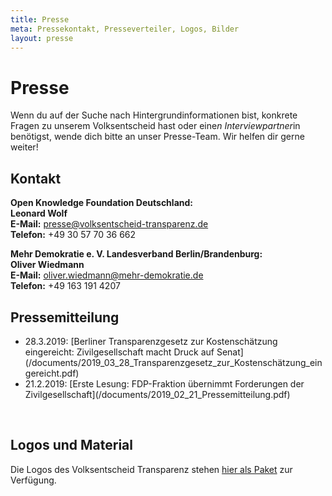 ```yaml
---
title: Presse
meta: Pressekontakt, Presseverteiler, Logos, Bilder
layout: presse
---
```


# Presse

Wenn du auf der Suche nach Hintergrundinformationen bist, konkrete Fragen zu unserem Volksentscheid hast oder eine*n Interviewpartner*in benötigst, wende dich bitte an unser Presse-Team. Wir helfen dir gerne weiter!

## Kontakt

**Open Knowledge Foundation Deutschland:** <br>
**Leonard Wolf**<br>
**E-Mail:** [presse@volksentscheid-transparenz.de](mailto:presse@volksentscheid-transparenz.de?subject=Volksentscheid-Transparenz)<br>
**Telefon:**
+49 30 57 70 36 662

**Mehr Demokratie e. V. Landesverband Berlin/Brandenburg:**<br>
**Oliver Wiedmann**<br>
**E-Mail:** [oliver.wiedmann@mehr-demokratie.de](mailto:oliver.wiedmann@mehr-demokratie.de?subject=Volksentscheid-Transparenz) <br>
**Telefon:**
+49 163 191 4207

## Pressemitteilung
<ul class="presse">
<li> 28.3.2019: [Berliner Transparenzgesetz zur Kostenschätzung eingereicht: Zivilgesellschaft macht Druck auf Senat](/documents/2019_03_28_Transparenzgesetz_zur_Kostenschätzung_eingereicht.pdf)</li>
<li>21.2.2019: [Erste Lesung: FDP-Fraktion übernimmt Forderungen der Zivilgesellschaft](/documents/2019_02_21_Pressemitteilung.pdf)</li>
</ul>
<br>

## Logos und Material

Die Logos des Volksentscheid Transparenz stehen [hier als Paket](/files/documents/Logo_Paket.zip) zur Verfügung.

